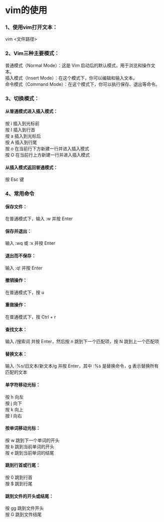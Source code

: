 # vim的使用

### 1、使用vim打开文本：
vim <文件路径>

### 2、Vim三种主要模式：
普通模式（Normal Mode）：这是 Vim 启动后的默认模式，用于浏览和操作文本。  
插入模式（Insert Mode）：在这个模式下，你可以编辑和输入文本。   
命令模式（Command Mode）：在这个模式下，你可以执行保存、退出等命令。  
### 3、切换模式：
#### 从普通模式进入插入模式：
按 i 插入到光标前   
按 I 插入到行首  
按 a 插入到光标后  
按 A 插入到行尾  
按 o 在当前行下方新建一行并进入插入模式  
按 O 在当前行上方新建一行并进入插入模式  
#### 从插入模式返回普通模式：
按 Esc 键  
### 4、常用命令  
#### 保存文件：
在普通模式下，输入 :w 并按 Enter
#### 保存并退出：
输入 :wq 或 :x 并按 Enter
#### 退出而不保存：
输入 :q! 并按 Enter
#### 撤销操作：
在普通模式下，按 u
#### 重做操作：
在普通模式下，按 Ctrl + r
#### 查找文本：
输入 /搜索词 并按 Enter，然后按 n 跳到下一个匹配项，按 N 跳到上一个匹配项
#### 替换文本：
输入 :%s/旧文本/新文本/g 并按 Enter，其中 :%s 是替换命令，g 表示替换所有匹配的文本
#### 单字符移动光标：  
按 h 向左  
按 j 向下  
按 k 向上  
按 l 向右  
#### 按单词移动光标：  
按 w 跳到下一个单词的开头  
按 b 跳到当前单词的开头  
按 e 跳到当前单词的结尾  
#### 跳到行首或行尾：  
按 0 跳到行首  
按 $ 跳到行尾  
#### 跳到文件的开头或结尾：  
按 gg 跳到文件开头  
按 G 跳到文件结尾  
